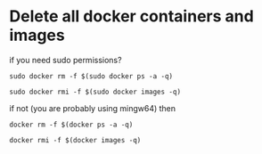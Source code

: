 # Delete all docker containers and images

if you need sudo permissions?

```
sudo docker rm -f $(sudo docker ps -a -q)

sudo docker rmi -f $(sudo docker images -q)
```

if not (you are probably using mingw64) then

```
docker rm -f $(docker ps -a -q)

docker rmi -f $(docker images -q)
```

